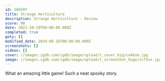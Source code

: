 ```yaml
---
id: 186597
title: Strange Horticulture
description: Strange Horticulture - Review
score: 90
date: 2022-10-29T00:00:00.000Z
completed: true
goty: []
modified_date: 2024-08-16T00:00:00.000Z
screenshots: []
videos: []
cover: //images.igdb.com/igdb/image/upload/t_cover_big/co4bsb.jpg
image: //images.igdb.com/igdb/image/upload/t_screenshot_huge/scf5nx.jpg
---
```

What an amazing little game! Such a neat spooky story.